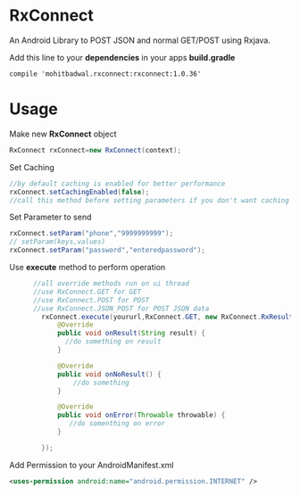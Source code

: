 # RxConnect
An Android Library to POST JSON and normal GET/POST using Rxjava.

Add this line to your <b>dependencies</b> in your apps <b>build.gradle</b>

<code>compile 'mohitbadwal.rxconnect:rxconnect:1.0.36'</code>

# Usage
Make new <b>RxConnect</b> object

```java  
RxConnect rxConnect=new RxConnect(context);
```
  Set Caching
```java
//by default caching is enabled for better performance
rxConnect.setCachingEnabled(false);
//call this method before setting parameters if you don't want caching
```
  Set Parameter to send

```java
rxConnect.setParam("phone","9999999999");
// setParam(keys,values)
rxConnect.setParam("password","enteredpassword");
```
  Use <b>execute</b> method to perform operation
```java
      //all override methods run on ui thread
      //use RxConnect.GET for GET
      //use RxConnect.POST for POST
      //use RxConnect.JSON_POST for POST JSON data
        rxConnect.execute(yoururl,RxConnect.GET, new RxConnect.RxResultHelper() {
            @Override
            public void onResult(String result) {
              //do something on result
            }

            @Override
            public void onNoResult() {
                //do something
            }

            @Override
            public void onError(Throwable throwable) {
               //do somenthing on error
            }

        });
```

Add Permission to your AndroidManifest.xml
```xml
<uses-permission android:name="android.permission.INTERNET" />
```

